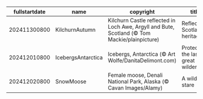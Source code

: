 |fullstartdate|name|copyright|title|image|
|--|--|--|--|--|
202411300800|KilchurnAutumn|Kilchurn Castle reflected in Loch Awe, Argyll and Bute, Scotland (© Tom Mackie/plainpicture)|Reflecting Scotland's heritage|![](/en-US/2024/12/202411300800KilchurnAutumn.jpg)|
202412010800|IcebergsAntarctica|Icebergs, Antarctica (© Art Wolfe/DanitaDelimont.com)|Protecting the last great wilderness|![](/en-US/2024/12/202412010800IcebergsAntarctica.jpg)|
202412020800|SnowMoose|Female moose, Denali National Park, Alaska (© Cavan Images/Alamy)|A wild stare|![](/en-US/2024/12/202412020800SnowMoose.jpg)|
